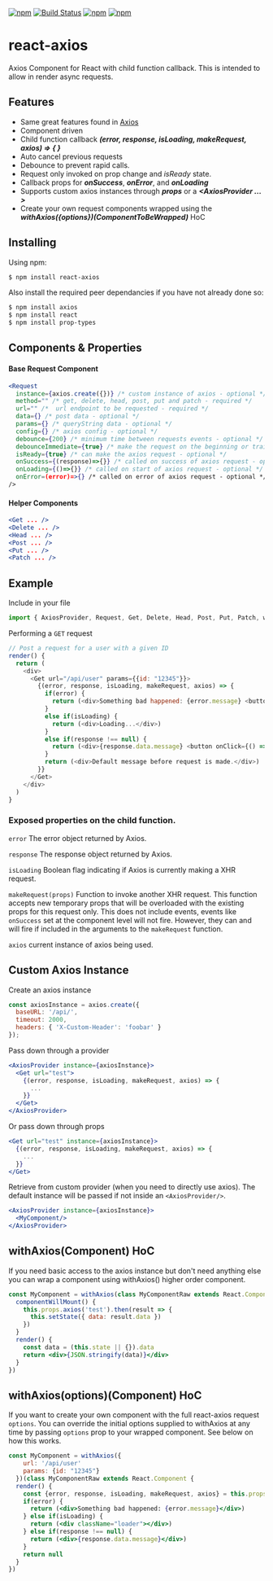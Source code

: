
[![npm](https://img.shields.io/npm/v/react-axios.svg)](https://www.npmjs.com/package/react-axios)
[![Build Status](https://travis-ci.org/sheaivey/react-axios.svg?branch=master)](https://travis-ci.org/sheaivey/react-axios)
[![npm](https://img.shields.io/npm/l/react-axios.svg)](https://github.com/sheaivey/react-axios/blob/master/LICENSE)
[![npm](https://img.shields.io/npm/dt/react-axios.svg)](https://www.npmjs.com/package/react-axios)
# react-axios
Axios Component for React with child function callback.
This is intended to allow in render async requests.

## Features

- Same great features found in [Axios](https://github.com/mzabriskie/axios)
- Component driven
- Child function callback ***(error, response, isLoading, makeRequest, axios) => { }***
- Auto cancel previous requests
- Debounce to prevent rapid calls.
- Request only invoked on prop change and *isReady* state.
- Callback props for ***onSuccess***, ***onError***, and ***onLoading***
- Supports custom axios instances through ***props*** or a ***&lt;AxiosProvider ... &gt;***
- Create your own request components wrapped using the ***withAxios({options})(ComponentToBeWrapped)*** HoC

## Installing

Using npm:

```bash
$ npm install react-axios
```

Also install the required peer dependancies if you have not already done so:

```bash
$ npm install axios
$ npm install react
$ npm install prop-types
```

## Components & Properties

#### Base Request Component
```jsx
<Request
  instance={axios.create({})} /* custom instance of axios - optional */
  method="" /* get, delete, head, post, put and patch - required */
  url="" /*  url endpoint to be requested - required */
  data={} /* post data - optional */
  params={} /* queryString data - optional */
  config={} /* axios config - optional */
  debounce={200} /* minimum time between requests events - optional */
  debounceImmediate={true} /* make the request on the beginning or trailing end of debounce - optional */
  isReady={true} /* can make the axios request - optional */
  onSuccess={(response)=>{}} /* called on success of axios request - optional */
  onLoading={()=>{}} /* called on start of axios request - optional */
  onError=(error)=>{} /* called on error of axios request - optional */
/>
```

#### Helper Components
```jsx
<Get ... />
<Delete ... />
<Head ... />
<Post ... />
<Put ... />
<Patch ... />
```

## Example

Include in your file

```js
import { AxiosProvider, Request, Get, Delete, Head, Post, Put, Patch, withAxios } from 'react-axios'
```

Performing a `GET` request

```js
// Post a request for a user with a given ID
render() {
  return (
    <div>
      <Get url="/api/user" params={{id: "12345"}}>
        {(error, response, isLoading, makeRequest, axios) => {
          if(error) {
            return (<div>Something bad happened: {error.message} <button onClick={() => makeRequest({ params: { reload: true } })}>Retry</button></div>)
          }
          else if(isLoading) {
            return (<div>Loading...</div>)
          }
          else if(response !== null) {
            return (<div>{response.data.message} <button onClick={() => makeRequest({ params: { refresh: true } })}>Refresh</button></div>)
          }
          return (<div>Default message before request is made.</div>)
        }}
      </Get>
    </div>
  )
}
```

### Exposed properties on the child function.
`error` The error object returned by Axios.

`response` The response object returned by Axios.

`isLoading` Boolean flag indicating if Axios is currently making a XHR request.

`makeRequest(props)` Function to invoke another XHR request. This function accepts new temporary props that will be overloaded with the existing props for this request only. This does not include events, events like `onSuccess` set at the component level will not fire. However, they can and will fire if included in the arguments to the `makeRequest` function.

`axios` current instance of axios being used.


## Custom Axios Instance

Create an axios instance
```js
const axiosInstance = axios.create({
  baseURL: '/api/',
  timeout: 2000,
  headers: { 'X-Custom-Header': 'foobar' }
});

```

Pass down through a provider
```jsx
<AxiosProvider instance={axiosInstance}>
  <Get url="test">
    {(error, response, isLoading, makeRequest, axios) => {
      ...
    }}
  </Get>
</AxiosProvider>
```

Or pass down through props
```jsx
<Get url="test" instance={axiosInstance}>
  {(error, response, isLoading, makeRequest, axios) => {
    ...
  }}
</Get>
```

Retrieve from custom provider (when you need to directly use axios).
The default instance will be passed if not inside an `<AxiosProvider/>`.
```jsx
<AxiosProvider instance={axiosInstance}>
  <MyComponent/>
</AxiosProvider>
```

## withAxios(Component) HoC
If you need basic access to the axios instance but don't need anything else you can wrap a component using withAxios() higher order component.
```jsx
const MyComponent = withAxios(class MyComponentRaw extends React.Component {
  componentWillMount() {
    this.props.axios('test').then(result => {
      this.setState({ data: result.data })
    })
  }
  render() {
    const data = (this.state || {}).data
    return <div>{JSON.stringify(data)}</div>
  }
})
```

## withAxios(options)(Component) HoC
If you want to create your own component with the full react-axios request `options`. You can override the initial options supplied to withAxios at any time by passing `options` prop to your wrapped component. See below on how this works.

```jsx
const MyComponent = withAxios({
    url: '/api/user'
    params: {id: "12345"}
  })(class MyComponentRaw extends React.Component {
  render() {
    const {error, response, isLoading, makeRequest, axios} = this.props
    if(error) {
      return (<div>Something bad happened: {error.message}</div>)
    } else if(isLoading) {
      return (<div className="loader"></div>)
    } else if(response !== null) {
      return (<div>{response.data.message}</div>)
    }
    return null
  }
})
```
